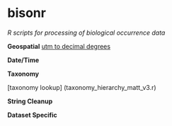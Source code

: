 bisonr
======

<i>R scripts for processing of biological occurrence data</i>

<b>Geospatial</b>
[utm to decimal degrees](utm_to_dd_conversion.r)

<b>Date/Time</b>

<b>Taxonomy</b>

[taxonomy lookup] (taxonomy_hierarchy_matt_v3.r)


<b>String Cleanup</b>

<b>Dataset Specific</b>
